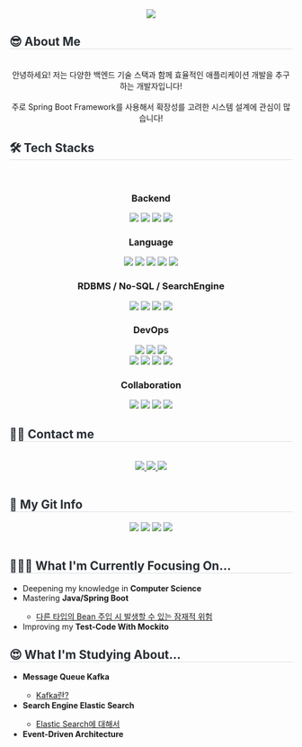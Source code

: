 <div align= "center">
  <img src="https://capsule-render.vercel.app/api?type=cylinder&color=gradient&height=180&text=Hessane&animation=fadeIn&fontColor=000000&fontSize=60" />
</div>
<div style="text-align: left;">
  <h2 style="border-bottom: 1px solid #d8dee4; color: #282d33;"> 
    😎 About Me
  </h2>
  <br/>
  <div align="center">
    안녕하세요! 저는 다양한 백엔드 기술 스택과 함께 효율적인 애플리케이션 개발을 추구하는 개발자입니다!
    <br/><br/>
    주로 Spring Boot Framework를 사용해서 확장성를 고려한 시스템 설계에 관심이 많습니다!
  </div>
  <h2 style="border-bottom: 1px solid #d8dee4; color: #282d33;"> 
    🛠️ Tech Stacks 
  </h2> 
  <br> 
  <div  align= "center"> 
    <!--Backend-->
    <h3>Backend</h3>
    <img src="https://img.shields.io/badge/Spring-6DB33F?style=for-the-badge&logo=Spring&logoColor=white">
    <img src="https://img.shields.io/badge/Spring Boot-6DB33F?style=for-the-badge&logo=Spring Boot&logoColor=white">
    <img src="https://img.shields.io/badge/Django-092E20?style=for-the-badge&logo=Django&logoColor=white">
    <img src="https://img.shields.io/badge/FastAPI-009688?style=for-the-badge&logo=FastAPI&logoColor=white">
    <!--Language-->
    <h3>Language</h3>
    <img src="https://img.shields.io/badge/Python-3776AB?style=for-the-badge&logo=Python&logoColor=white">
    <img src="https://img.shields.io/badge/Java-007396?style=for-the-badge&logo=Java&logoColor=white">
    <img src="https://img.shields.io/badge/C-A8B9CC?style=for-the-badge&logo=C&logoColor=white">
    <img src="https://img.shields.io/badge/C++-00599C?style=for-the-badge&logo=Cplusplus&logoColor=white">
    <img src="https://img.shields.io/badge/JavaScript-F7DF1E?style=for-the-badge&logo=javascript&logoColor=black">
    <!--RDBMS / NoSQL / Search Engine-->
    <h3>RDBMS / No-SQL / SearchEngine</h3>
    <img src="https://img.shields.io/badge/MySQL-4479A1?style=for-the-badge&logo=MySQL&logoColor=white">
    <img src="https://img.shields.io/badge/PostgreSQL-4169E1?style=for-the-badge&logo=postgresql&logoColor=white">
    <img src="https://img.shields.io/badge/redis-%23DD0031.svg?style=for-the-badge&logo=redis&logoColor=white">
    <img src="https://img.shields.io/badge/Elasticsearch-005571?style=for-the-badge&logo=Elasticsearch&logoColor=white">
    <!--DevOps-->
    <h3>DevOps</h3>
    <img src="https://img.shields.io/badge/GitHub Actions-2088FF?style=for-the-badge&logo=github-actions&logoColor=white">
    <img src="https://img.shields.io/badge/Docker-2496ED?style=for-the-badge&logo=Docker&logoColor=white"/>
    <img src="https://img.shields.io/badge/AWS-%23FF9900.svg?style=for-the-badge&logo=amazon-aws&logoColor=white"/>
    <br/>
    <img src="https://img.shields.io/badge/grafana-%23F46800.svg?style=for-the-badge&logo=grafana&logoColor=white"/>
    <img src="https://img.shields.io/badge/Prometheus-E6522C?style=for-the-badge&logo=Prometheus&logoColor=white">
    <img src="https://img.shields.io/badge/Cloudflare-F38020?style=for-the-badge&logo=Cloudflare&logoColor=white">
    <img src="https://img.shields.io/badge/Jenkins-D24939?style=for-the-badge&logo=Jenkins&logoColor=white">
    <!--Collaboration-->
    <h3>Collaboration</h3>
    <img src="https://img.shields.io/badge/Github-181717?style=for-the-badge&logo=Github&logoColor=white">
    <img src="https://img.shields.io/badge/Discord-5865F2?style=for-the-badge&logo=Discord&logoColor=white">
    <img src="https://img.shields.io/badge/Slack-4A154B?style=for-the-badge&logo=Slack&logoColor=white">
    <img src="https://img.shields.io/badge/Notion-000000?style=for-the-badge&logo=notion&logoColor=white">
  </div>
</div>
<div style="text-align: left;">
  <h2 style="border-bottom: 1px solid #d8dee4; color: #282d33;"> 🧑‍💻 Contact me </h2> <br> 
  <div align= "center"> 
    <a href=https://heesang0930.tistory.com/>
      <img src="https://img.shields.io/badge/Tistory-000000?style=for-the-badge&logo=Tistory&logoColor=white&link=https://heesang0930.tistory.com/">
    </a>
    <a href=mailto:tees3359@gmail.com>
      <img src="https://img.shields.io/badge/Gmail-EA4335?style=for-the-badge&logo=Gmail&logoColor=white&link=mailto:tees3359@gmail.com">
    </a>
    <a href="https://medium.com/@tees3359">
      <img src="https://img.shields.io/badge/Medium-12100E?style=for-the-badge&logo=medium&logoColor=white&link=https://medium.com/@tees3359">
    </a>
  </div>  
  <br> 
  <div align= "center">  
  </div> 
</div>
<div style="text-align: left;"> 
  <h2 style="border-bottom: 1px solid #d8dee4; color: #282d33;">
    🏅 My Git Info 
  </h2> 
  <div align= "center"> 
    <!--깃허브 랭크-->
    <img src="https://github-readme-stats.vercel.app/api?username=heesane&bg_color=60,9cc4ba,7cbd2e&title_color=000000&text_color=000000"/> 
    <!--연속 커밋 날짜-->
    <img src="https://streak-stats.demolab.com?user=heesane&theme=dark&border_radius=4&date_format=j%20M%5B%20Y%5D&card_width=481&border=3DEB76)](https://git.io/streak-stats"/>
    <!--가장 많이 사용하는 언어-->
    <img src="https://github-readme-stats.vercel.app/api/top-langs/?username=heesane&layout=compact&bg_color=60,9cc4ba,7cbd2e&title_color=000000&text_color=000000"/> 
    <!--백준랭크-->
    <img src="http://mazassumnida.wtf/api/v2/generate_badge?boj=ghkd110"/>
  </div> 
</div>
<br/>
<div style="text-align: left;"> 
  <h2 style="border-bottom: 1px solid #d8dee4; color: #282d33;">
     🧑🏻‍💻 What I'm Currently Focusing On...
  </h2>
  <ul>
    <li>Deepening my knowledge in <strong>Computer Science</strong></li>
    <li>Mastering <strong>Java/Spring Boot</strong></li>
      <ul>
        <li>
          <a href="https://medium.com/@tees3359/spring-boot-bean-주입-시-발생한-문제-8369780abbbb">다른 타입의 Bean 주입 시 발생할 수 있는 잠재적 위험</a>
        </li>
      </ul>
    <li>Improving my <strong>Test-Code With Mockito</strong></li>
  </ul>
</div>
<div style="text-align: left;"> 
  <h2 style="border-bottom: 1px solid #d8dee4; color: #282d33;">
     😍 What I'm Studying About...
  </h2>
  <ul>
    <li> <strong>Message Queue Kafka</strong></li>
      <ul>
        <li><a href="https://medium.com/@tees3359/kafka-카프카란-dd62b952e34e">Kafka란?</a></li>
      </ul>
    <li> <strong>Search Engine Elastic Search</strong></li>
      <ul>
        <li><a href="https://medium.com/@tees3359/elasticsearch-elasticsearch란-fd8f6a4f4e27">Elastic Search에 대해서</a></li>
      </ul>
    <li> <strong>Event-Driven Architecture</strong></li>
  </ul>
</div>

